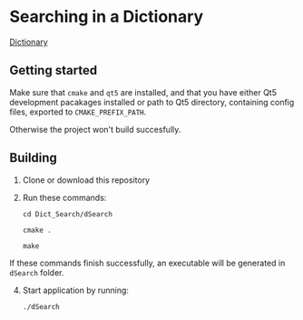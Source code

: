 # Searching in a Dictionary 

[Dictionary](https://raw.githubusercontent.com/dwyl/english-words/master/words.txt)

## Getting started

Make sure that `cmake` and `qt5` are installed, and that you have either Qt5 development pacakages installed or path to Qt5 directory, containing config files, exported to `CMAKE_PREFIX_PATH`.

Otherwise the project won't build succesfully.

## Building

1. Clone or download this repository

3. Run these commands:

   `cd Dict_Search/dSearch`

   `cmake .`

   `make`

If these commands finish successfully, an executable will be generated in `dSearch` folder.

4. Start application by running:

   `./dSearch`
